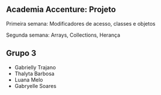 ## Academia Accenture: Projeto

Primeira semana: Modificadores de acesso, classes e objetos

Segunda semana: Arrays, Collections, Herança

## Grupo 3

- Gabrielly Trajano
- Thalyta Barbosa
- Luana Melo
- Gabryelle Soares

